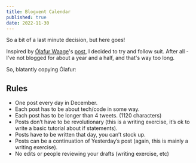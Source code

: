 ```yaml
---
title: Blogvent Calendar
published: true
date: 2022-11-30
---
```


So a bit of a last minute decision, but here goes!

Inspired by [Ólafur Waage](https://olafurw.com/)'s [post](https://olafurw.com/2022-11-27-blogvent-calendar/),
I decided to try and follow suit.
After all - I've not blogged for about a year and a half, and that's way too long.

So, blatantly copying Ólafur:

## Rules

* One post every day in December.
* Each post has to be about tech/code in some way.
* Each post has to be longer than 4 tweets. (1120 characters)
* Posts don’t have to be revolutionary (this is a writing exercise, it’s ok to write a basic tutorial about if statements).
* Posts have to be written that day, you can’t stock up.
* Posts can be a continuation of Yesterday’s post (again, this is mainly a writing exercise).
* No edits or people reviewing your drafts (writing exercise, etc)
